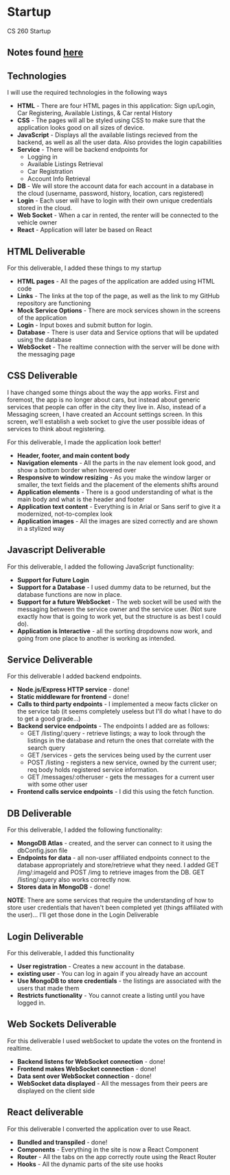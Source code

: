 # Startup
CS 260 Startup

## Notes found [here](notes.md)

## Technologies
I will use the required technologies in the following ways
* **HTML** - There are four HTML pages in this application: Sign up/Login, Car Registering, Available Listings, & Car rental History
* **CSS** - The pages will all be styled using CSS to make sure that the application looks good on all sizes of device.
* **JavaScript** - Displays all the available listings recieved from the backend, as well as all the user data. Also provides the login capabilities
* **Service** - There will be backend endpoints for
    * Logging in
    * Available Listings Retrieval
    * Car Registration
    * Account Info Retrieval
* **DB** - We will store the account data for each account in a database in the cloud (username, password, history, location, cars registered)
* **Login** - Each user will have to login with their own unique credentials stored in the cloud.
* **Web Socket** - When a car in rented, the renter will be connected to the vehicle owner
* **React** - Application will later be based on React


## HTML Deliverable
For this deliverable, I added these things to my startup
* **HTML pages** - All the pages of the application are added using HTML code
* **Links** - The links at the top of the page, as well as the link to my GitHub repository are functioning
* **Mock Service Options** - There are mock services shown in the screens of the application
* **Login** - Input boxes and submit button for login.
* **Database** - There is user data and Service options that will be updated using the database
* **WebSocket** - The realtime connection with the server will be done with the messaging page


## CSS Deliverable
I have changed some things about the way the app works. First and foremost, the app is no longer about cars, but instead about generic services that people can offer in the city they live in. Also, instead of a Messaging screen, I have created an Account settings screen. In this screen, we'll establish a web socket to give the user possible ideas of services to think about registering.

For this deliverable, I made the application look better!
* **Header, footer, and main content body**
* **Navigation elements** - All the parts in the nav element look good, and show a bottom border when hovered over
* **Responsive to window resizing** - As you make the window larger or smaller, the text fields and the placement of the elements shifts around
* **Application elements** - There is a good understanding of what is the main body and what is the header and footer
* **Application text content** - Everything is in Arial or Sans serif to give it a modernized, not-to-complex look
* **Application images** - All the images are sized correctly and are shown in a stylized way


## Javascript Deliverable
For this deliverable, I added the following JavaScript functionality:
* **Support for Future Login**
* **Support for a Database** - I used dummy data to be returned, but the database functions are now in place.
* **Support for a future WebSocket** - The web socket will be used with the messaging between the service owner and the service user. (Not sure exactly how that is going to work yet, but the structure is as best I could do).
* **Application is Interactive** - all the sorting dropdowns now work, and going from one place to another is working as intended.


## Service Deliverable
For this deliverable I added backend endpoints.
* **Node.js/Express HTTP service** - done!
* **Static middleware for frontend** - done!
* **Calls to third party endpoints** - I implemented a meow facts clicker on the service tab (it seems completely useless but I'll do what I have to do to get a good grade...)
* **Backend service endpoints** - The endpoints I added are as follows:
    * GET /listing/:query - retrieve listings; a way to look through the listings in the database and return the ones that correlate with the search query
    * GET /services - gets the services being used by the current user
    * POST /listing - registers a new service, owned by the current user; req body holds registered service information. 
    * GET /messages/:otheruser - gets the messages for a current user with some other user
* **Frontend calls service endpoints** - I did this using the fetch function.


## DB Deliverable
For this deliverable, I added the following functionality:
* **MongoDB Atlas** - created, and the server can connect to it using the dbConfig.json file
* **Endpoints for data** - all non-user affiliated endpoints connect to the database appropriately and store/retrieve what they need. I added GET /img/:imageId and POST /img to retrieve images from the DB. GET /listing/:query also works correctly now.
* **Stores data in MongoDB** - done!

**NOTE**: There are some services that require the understanding of how to store user credentials that haven't been completed yet (things affiliated with the user)... I'll get those done in the Login Deliverable

## Login Deliverable
For this deliverable, I added this functionality
* **User registration** - Creates a new account in the database.
* **existing user** - You can log in again if you already have an account
* **Use MongoDB to store credentials** - the listings are associated with the users that made them
* **Restricts functionality** - You cannot create a listing until you have logged in.

## Web Sockets Deliverable
For this deliverable I used webSocket to update the votes on the frontend in realtime.
* **Backend listens for WebSocket connection** - done!
* **Frontend makes WebSocket connection** - done!
* **Data sent over WebSocket connection** - done!
* **WebSocket data displayed** - All the messages from their peers are displayed on the client side

## React deliverable
For this deliverable I converted the application over to use React.
* **Bundled and transpiled** - done!
* **Components** - Everything in the site is now a React Component
* **Router** - All the tabs on the app correctly route using the React Router
* **Hooks** - All the dynamic parts of the site use hooks
